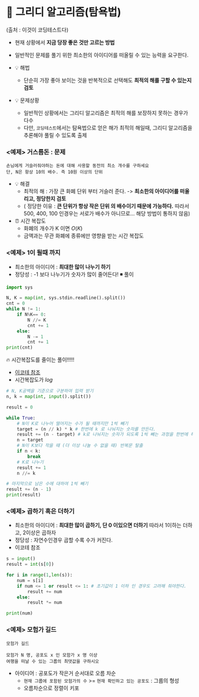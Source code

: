 # 📌 그리디 알고리즘(탐욕법)
(출처 : 이것이 코딩테스트다)[](https://youtu.be/2zjoKjt97vQ)
- 현재 상황에서 **지금 당장 좋은 것만 고르는 방법**
- 일반적인 문제를 풀기 위한 최소한의 아이디어를 떠올릴 수 있는 능력을 요구한다.
- 💡 해법
  - 단순히 가장 좋아 보이는 것을 반복적으로 선택해도 **최적의 해를 구할 수 있는지 검토**

- 💡 문제상황
  - 일반적인 상황에서는 그리디 알고리즘은 최적의 해를 보장하지 못하는 경우가 다수
  - 다만, `코딩테스트`에서는 탐욕법으로 얻은 해가 최적의 해일때, 그리디 알고리즘을 추론해야 풀릴 수 있도록 출제


### <예제> 거스름돈 : 문제
```
손님에게 거슬러줘야하는 돈에 대해 사용할 동전의 최소 개수를 구하세요
단, N은 항상 10의 배수. 즉 10원 이상의 단위
```
- 💡 해결
  - 최적의 해 : 가장 큰 화폐 단위 부터 거슬러 준다. -> **최소한의 아이디어를 떠올리고, 정당한지 검토**
  - ( 정당한 이유 : **큰 단위가 항상 작은 단위 의 배수이기 때문에 가능하다.** 따라서 500, 400, 100 인경우는 서로가 배수가 아니므로... 해당 방법이 통하지 않음)
- ⏰ 시간 복잡도 
  - 화폐의 개수가 K 이면 $O(K)$
  - 금액과는 무관 화폐에 종류에만 영향을 받는 시간 복잡도


### <예제> 1이 될때 까지
 - 최소한의 아이디어 : **최대한 많이 나누기 하기**
  - 정당성 : -1 보다 나누기가 숫자가 많이 줄어든다! 
◾️ 풀이
```python
import sys

N, K = map(int, sys.stdin.readline().split())
cnt = 0
while N != 1:
    if N%K== 0:
        N //= K
        cnt += 1
    else:
        N -= 1
        cnt += 1
print(cnt)
```

🔥 시간복잡도를 줄이는 풀이!!!!!
- [이코테 참조](https://github.com/ndb796/python-for-coding-test/blob/master/3/6.py)
- 시간복잡도가 $log$
```python
# N, K공백을 기준으로 구분하여 입력 받기
n, k = map(int, input().split())

result = 0

while True:
    # N이 K로 나누어 떨어지는 수가 될 때까지만 1씩 빼기
    target = (n // k) * k # 한번에 k 로 나눠지는 숫자를 만든다.
    result += (n - target) # k로 나눠지는 숫자가 되도록 1씩 빼는 과정을 한번에 해줌.
    n = target
    # N이 K보다 작을 때 (더 이상 나눌 수 없을 때) 반복문 탈출
    if n < k:
        break
    # K로 나누기
    result += 1
    n //= k

# 마지막으로 남은 수에 대하여 1씩 빼기
result += (n - 1)
print(result)
```

### <예제> 곱하기 혹은 더하기
 - 최소한의 아이디어 : **최대한 많이 곱하기, 단 0 이있으면 더하기** 따라서 1이하는 더하고, 2이상은 곱하자
  - 정당성 : 자연수인경우 곱할 수록 수가 커진다.
- 이코테 참조

```python
s = input()
result = int(s[0])

for i in range(1,len(s)):
    num = s[i]
    if num <= 1 or result <= 1: # 초기값이 1 이하 인 경우도 고려해 줘야한다. 
        result += num
    else:
        result *= num

print(num)

```

### <예제> 모험가 길드

```
모험가 길드

모험가 N 명, 공포도 x 인 모함가 x 명 이상
여행을 떠날 수 있는 그룹의 최댓값을 구하시오
```
- 아이디어 : 공포도가 작은거 순서대로 오름 차순
  - `현재 그룹에 포함된 모험가의 수` >= `현재 확인하고 있는 공포도` : 그룹의 형성
  - 오름차순으로 정렬이 키포
